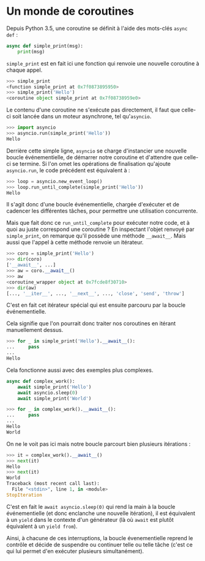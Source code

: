 # Un monde de coroutines

Depuis Python 3.5, une coroutine se définit à l'aide des mots-clés `async def` :

```python
async def simple_print(msg):
    print(msg)
```

`simple_print` est en fait ici une fonction qui renvoie une nouvelle coroutine à chaque appel.

```python
>>> simple_print
<function simple_print at 0x7f0873895950>
>>> simple_print('Hello')
<coroutine object simple_print at 0x7f08738959e0>
```

Le contenu d'une coroutine ne s'exécute pas directement, il faut que celle-ci soit lancée dans un moteur asynchrone, tel qu'`asyncio`.

```python
>>> import asyncio
>>> asyncio.run(simple_print('Hello'))
Hello
```

Derrière cette simple ligne, `asyncio` se charge d'instancier une nouvelle boucle événementielle, de démarrer notre coroutine et d'attendre que celle-ci se termine.
Si l'on omet les opérations de finalisation qu'ajoute `asyncio.run`, le code précédent est équivalent à :

```python
>>> loop = asyncio.new_event_loop()
>>> loop.run_until_complete(simple_print('Hello'))
Hello
```

Il s'agit donc d'une boucle événementielle, chargée d'exécuter et de cadencer les différentes tâches, pour permettre une utilisation concurrente.

Mais que fait donc ce `run_until_complete` pour exécuter notre code, et à quoi au juste correspond une coroutine ?
En inspectant l'objet renvoyé par `simple_print`, on remarque qu'il possède une méthode `__await__`.
Mais aussi que l'appel à cette méthode renvoie un itérateur.

```python
>>> coro = simple_print('Hello')
>>> dir(coro)
['__await__', ...]
>>> aw = coro.__await__()
>>> aw
<coroutine_wrapper object at 0x7fcde8f30710>
>>> dir(aw)
[..., '__iter__', ..., '__next__', ..., 'close', 'send', 'throw']
```

C'est en fait cet itérateur spécial qui est ensuite parcouru par la boucle événementielle.

Cela signifie que l'on pourrait donc traiter nos coroutines en itérant manuellement dessus.

```python
>>> for _ in simple_print('Hello').__await__():
...     pass
... 
Hello
```

Cela fonctionne aussi avec des exemples plus complexes.

```python
async def complex_work():
    await simple_print('Hello')
    await asyncio.sleep(0)
    await simple_print('World')
```

```python
>>> for _ in complex_work().__await__():
...     pass
... 
Hello
World
```

On ne le voit pas ici mais notre boucle parcourt bien plusieurs itérations :

```python
>>> it = complex_work().__await__()
>>> next(it)
Hello
>>> next(it)
World
Traceback (most recent call last):
  File "<stdin>", line 1, in <module>
StopIteration
```

C'est en fait le `await asyncio.sleep(0)` qui rend la main à la boucle événementielle (et donc enclanche une nouvelle itération), il est équivalent à un `yield` dans le contexte d'un générateur (là où `await` est plutôt équivalent à un `yield from`).

Ainsi, à chacune de ces interruptions, la boucle évenementielle reprend le contrôle et décide de suspendre ou continuer telle ou telle tâche (c'est ce qui lui permet d'en exécuter plusieurs simultanément).

